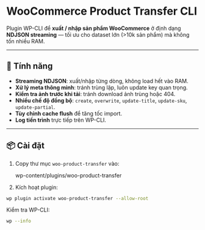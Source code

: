 # WooCommerce Product Transfer CLI

Plugin WP-CLI để **xuất / nhập sản phẩm WooCommerce** ở định dạng **NDJSON streaming** — tối ưu cho dataset lớn (>10k sản phẩm) mà không tốn nhiều RAM.

---

## 🚀 Tính năng
- **Streaming NDJSON**: xuất/nhập từng dòng, không load hết vào RAM.
- **Xử lý meta thông minh**: tránh trùng lặp, luôn update key quan trọng.
- **Kiểm tra ảnh trước khi tải**: tránh download ảnh trùng hoặc 404.
- **Nhiều chế độ đồng bộ**: `create`, `overwrite`, `update-title`, `update-sku`, `update-partial`.
- **Tùy chỉnh cache flush** để tăng tốc import.
- **Log tiến trình** trực tiếp trên WP-CLI.

---

## 📦 Cài đặt

1. Copy thư mục `woo-product-transfer` vào:

   wp-content/plugins/woo-product-transfer


2. Kích hoạt plugin:
```bash
wp plugin activate woo-product-transfer --allow-root
```

Kiểm tra WP-CLI:
```bash
wp --info
```
